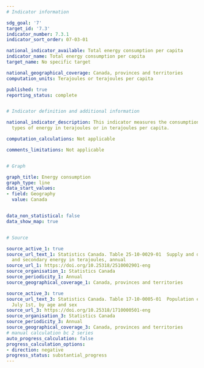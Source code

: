 ```yaml
---
# Indicator information 

sdg_goal: '7'
target_id: '7.3'
indicator_number: 7.3.1
indicator_sort_order: 07-03-01

national_indicator_available: Total energy consumption per capita
indicator_name: Total energy consumption per capita
target_name: No specific target

national_geographical_coverage: Canada, provinces and territories
computation_units: Terajoules or terajoules per capita

published: true
reporting_status: complete


# Indicator definition and additional information

national_indicator_description: This indicator measures the consumption of different
  types of energy in terajoules or in terajoules per capita.

computation_calculations: Not applicable

comments_limitations: Not applicable


# Graph

graph_title: Energy consumption
graph_type: line
data_start_values:
- field: Geography
  value: Canada


data_non_statistical: false
data_show_map: true


# Source

source_active_1: true
source_url_text_1: Statistics Canada. Table 25-10-0029-01  Supply and demand of primary
  and secondary energy in terajoules, annual
source_url_1: https://doi.org/10.25318/2510002901-eng
source_organisation_1: Statistics Canada
source_periodicity_1: Annual
source_geographical_coverage_1: Canada, provinces and territories

source_active_3: true
source_url_text_3: Statistics Canada. Table 17-10-0005-01  Population estimates on
  July 1st, by age and sex
source_url_3: https://doi.org/10.25318/1710000501-eng
source_organisation_3: Statistics Canada
source_periodicity_3: Annual
source_geographical_coverage_3: Canada, provinces and territories
# manual calculation bc 2 series
auto_progress_calculation: false 
progress_calculation_options:
- direction: negative
progress_status: substantial_progress
---
```

